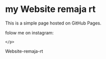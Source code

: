 <!DOCTYPE html>
<html lang="en">
<head>
    <meta charset="UTF-8">
    <meta name="viewport" content="width=device-width, initial-scale=1.0">
    <title>Website-remaja-rt</title>
</head>
<body>
    <h1>my Website remaja rt</h1>
    <p>This is a simple page hosted on GitHub Pages.</p>
    <p> folow me on instagram:
    <a href="[https://www.instagram.com/4barzss/](https://www.instagram.com/4barzss?igsh=dXcxdnNlZDh5eg==)" target="_blank">

</a>

    </p>
</body>
</html>
 Website-remaja-rt

